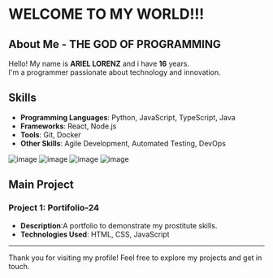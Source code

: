 # WELCOME TO MY WORLD!!!

## About Me - THE GOD OF PROGRAMMING

Hello! My name is **ARIEL LORENZ** and i have **16** years.  
I'm a programmer passionate about technology and innovation.

## Skills

- **Programming Languages**: Python, JavaScript, TypeScript, Java
- **Frameworks**: React, Node.js
- **Tools**: Git, Docker
- **Other Skills**: Agile Development, Automated Testing, DevOps
  
![image](https://github.com/user-attachments/assets/4d72d593-25f0-46fa-9324-7dc2e13f41bb)
![image](https://github.com/user-attachments/assets/13379199-baed-4317-9d64-d7dc327def48)
![image](https://github.com/user-attachments/assets/03a804f1-bb8a-48c1-8cb3-bb5cb0511de4)
![image](https://github.com/user-attachments/assets/5c725c9a-6bd5-4aed-a1d9-00657986db71)






## Main Project

### Project 1: Portifolio-24

- **Description**:A portfolio to demonstrate my prostitute skills.
- **Technologies Used**: HTML, CSS, JavaScript

---

Thank you for visiting my profile!
Feel free to explore my projects and get in touch.
